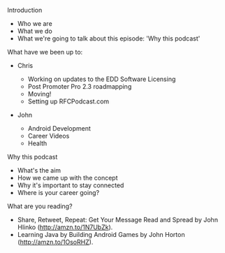 Introduction
* Who we are
* What we do
* What we're going to talk about this episode: 'Why this podcast'

What have we been up to:

* Chris
  * Working on updates to the EDD Software Licensing
  * Post Promoter Pro 2.3 roadmapping
  * Moving!
  * Setting up RFCPodcast.com

* John
  * Android Development
  * Career Videos
  * Health

Why this podcast
* What's the aim
* How we came up with the concept
* Why it's important to stay connected
* Where is your career going?

What are you reading?
* Share, Retweet, Repeat: Get Your Message Read and Spread by John Hlinko (http://amzn.to/1N7UbZk).
* Learning Java by Building Android Games by John Horton (http://amzn.to/1OsoRHZ).
